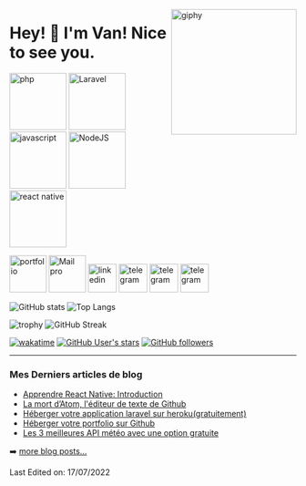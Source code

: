 <!--suppress HtmlDeprecatedAttribute -->

[<img align='right' src="https://media.giphy.com/media/R03zWv5p1oNSQd91EP/giphy.gif" width="220" alt="giphy">](https://vanotis720.tech)

# Hey! 👋 I'm Van! Nice to see you.

[<img src="https://img.icons8.com/officel/240/000000/php-logo.png" alt="php" width="100">](https://developer.android.com/reference)
[<img src="https://img.icons8.com/fluency/240/000000/laravel.png" alt="Laravel" width="100">](https://developer.android.com/reference)
[<img src="https://img.icons8.com/color/240/000000/javascript--v1.png" alt="javascript" width="100">](https://developer.android.com/reference)
[<img src="https://img.icons8.com/color/240/000000/nodejs.png" alt="NodeJS" width="100">](https://developer.android.com/reference)
[<img src="https://img.icons8.com/color/240/000000/react-native.png" alt="react native" width="100">](https://developer.android.com/reference)

[<img src="https://img.icons8.com/color/48/000000/domain--v1.png" alt="portfolio" width="65">](https://vanotis720.tech)
[<img src="https://img.icons8.com/bubbles/256/000000/important-mail.png" alt="Mail pro" width="65">](mailto:business@vanotis720.tech)
[<img src="https://img.icons8.com/color/256/000000/linkedin.png" alt="linkedin" width="50">](https://www.linkedin.com/in/vanotis720/)
[<img src="https://cdn.iconscout.com/icon/free/png-256/telegram-3-226554.png" alt="telegram" width="50">](https://t.me/Vanotis720)
[<img src="https://img.icons8.com/color/256/000000/twitter--v1.png" alt="telegram" width="50">](https://twitter.com/otis_vander)
[<img src="https://img.icons8.com/fluency/256/000000/instagram-new.png" alt="telegram" width="50">](https://www.instagram.com/vanotis720/)

![GitHub stats](https://github-readme-stats.vercel.app/api?username=vanotis720&theme=gotham&show_icons=true&count_private=true&hide_title=true&hide_border=true)
![Top Langs](https://github-readme-stats.vercel.app/api/top-langs/?username=vanotis720&layout=default&theme=gotham&hide=html&hide_border=true&card_width=330)

![trophy](https://github-profile-trophy.vercel.app/?username=vanotis720&theme=onestar&no-frame=true&column=3&row=2)
![GitHub Streak](http://github-readme-streak-stats.herokuapp.com?user=vanotis720&theme=gotham&hide_border=true&date_format=M%20j%5B%2C%20Y%5D)

[![wakatime](https://wakatime.com/badge/user/8cc8aa38-4041-409b-9d27-a85e5b897ad4.svg?style=social)](https://wakatime.com/@9a9afc35-35cf-436c-987d-5d8645dc2a42)
[<img alt="GitHub User's stars" src="https://img.shields.io/github/stars/vanotis720?affiliations=OWNER%2CCOLLABORATOR%2CORGANIZATION_MEMBER&label=Total%20user%20stars%20in%20all%20repo&logoColor=red&style=social">](https://github.com/vanotis720?tab=repositories&q=&type=&language=&sort=stargazers)
[<img alt="GitHub followers" src="https://img.shields.io/github/followers/vanotis720?&logoColor=red&style=social">](https://github.com/vanotis720?tab=followers)

---

### Mes Derniers articles de blog

<!-- BLOG-POST-LIST:START -->
- [Apprendre React Native: Introduction](https://blog.vanotis720.tech/apprendre-react-native-introduction)
- [La mort d’Atom, l&#39;éditeur de texte de Github](https://blog.vanotis720.tech/la-mort-atom-editeur-de-texte-de-github)
- [Héberger votre application laravel sur heroku&lpar;gratuitement&rpar;](https://blog.vanotis720.tech/heberger-votre-application-laravel-sur-heroku-gratuitement)
- [Héberger votre portfolio sur Github](https://blog.vanotis720.tech/heberger-votre-portfolio-sur-github)
- [Les 3 meilleures  API météo avec une option gratuite](https://blog.vanotis720.tech/les-3-meilleures-api-meteo-avec-une-option-gratuite)
<!-- BLOG-POST-LIST:END -->
  ➡️ [more blog posts...](https://blog.vanotis720.tech)

Last Edited on: 17/07/2022
